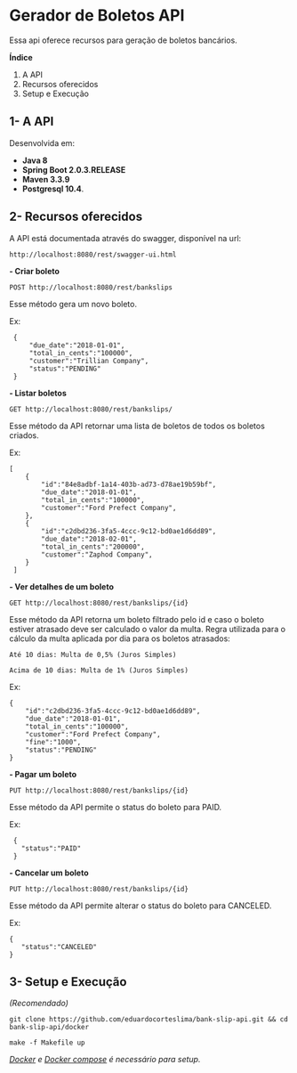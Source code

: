 
# Gerador de Boletos API #

Essa api oferece recursos para geração de boletos bancários.

**Índice**
 1. A API
 2. Recursos oferecidos
 3. Setup e Execução
 
## 1- A API

Desenvolvida em:

 - **Java 8**   
 - **Spring Boot 2.0.3.RELEASE** 
 - **Maven 3.3.9** 
 - **Postgresql 10.4**.

## 2- Recursos oferecidos
A API está documentada através do swagger, disponível na url:

 `http://localhost:8080/rest/swagger-ui.html`
 
 
 **- Criar boleto**
 
`POST http://localhost:8080/rest/bankslips`

Esse método gera um novo boleto.

Ex:
    
	 {
	     "due_date":"2018-01-01", 
		 "total_in_cents":"100000",
		 "customer":"Trillian Company",
		 "status":"PENDING" 
	 }

 **- Listar boletos**
 
 `GET http://localhost:8080/rest/bankslips/`
 
Esse método da API retornar uma lista de boletos de todos os boletos criados.

Ex:

    [
    	{
	    	"id":"84e8adbf-1a14-403b-ad73-d78ae19b59bf",
	    	"due_date":"2018-01-01",
	    	"total_in_cents":"100000",
	    	"customer":"Ford Prefect Company",
    	},
	    {
	    	"id":"c2dbd236-3fa5-4ccc-9c12-bd0ae1d6dd89",
	    	"due_date":"2018-02-01",
	    	"total_in_cents":"200000",
	    	"customer":"Zaphod Company",
	    }
	 ]

 **- Ver detalhes de um boleto**
 
 `GET http://localhost:8080/rest/bankslips/{id}`
 
Esse método da API retorna um boleto filtrado pelo id e caso o boleto estiver atrasado deve ser calculado o valor da multa.
Regra utilizada para o cálculo da multa aplicada por dia para os boletos atrasados:

`Até 10 dias: Multa de 0,5% (Juros Simples)`

`Acima de 10 dias: Multa de 1% (Juros Simples)`


Ex:

	{
	    "id":"c2dbd236-3fa5-4ccc-9c12-bd0ae1d6dd89",
	    "due_date":"2018-01-01",
	    "total_in_cents":"100000",
	    "customer":"Ford Prefect Company",
	    "fine":"1000",
	    "status":"PENDING"
    }

 **- Pagar um boleto**
 
 `PUT http://localhost:8080/rest/bankslips/{id}`
 
Esse método da API permite o status do boleto para PAID.

Ex:

     {
       "status":"PAID"
     }
         


 **- Cancelar um boleto**

`PUT http://localhost:8080/rest/bankslips/{id}`

Esse método da API permite alterar o status do boleto para CANCELED.

Ex:

    {
       "status":"CANCELED"
    }

## 3- Setup e Execução

*(Recomendado)*

    git clone https://github.com/eduardocorteslima/bank-slip-api.git && cd bank-slip-api/docker
	
	make -f Makefile up
	
*[Docker](https://docs.docker.com/install/) e [Docker compose](https://docs.docker.com/compose/install/)  é necessário para setup.*


